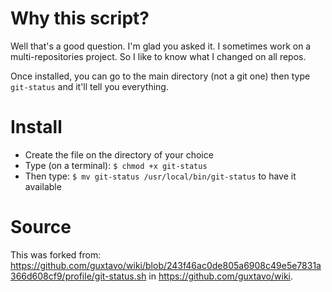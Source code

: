 # Why this script?
Well that's a good question. I'm glad you asked it.
I sometimes work on a multi-repositories project. So I like to know what I changed on all repos.

Once installed, you can go to the main directory (not a git one) then type `git-status` and it'll tell you everything.


# Install

* Create the file on the directory of your choice
* Type (on a terminal): `$ chmod +x git-status`
* Then type: `$ mv git-status /usr/local/bin/git-status` to have it available

# Source
This was forked from: https://github.com/guxtavo/wiki/blob/243f46ac0de805a6908c49e5e7831a366d608cf9/profile/git-status.sh in https://github.com/guxtavo/wiki.
